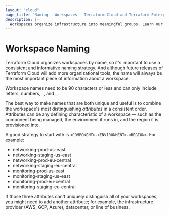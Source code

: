 ```yaml
---
layout: "cloud"
page_title: "Naming - Workspaces - Terraform Cloud and Terraform Enterprise"
description: |-
  Workspaces organize infrastructure into meaningful groups. Learn our recommendations for consistent, informative names.
---
```


# Workspace Naming

Terraform Cloud organizes workspaces by name, so it's important to use a consistent and informative naming strategy. And although future releases of Terraform Cloud will add more organizational tools, the name will always be the most important piece of information about a workspace.

Workspace names need to be 90 characters or less and can only include letters, numbers, `-`, and `_`.

The best way to make names that are both unique and useful is to combine the workspace's most distinguishing _attributes_ in a consistent order. Attributes can be any defining
characteristic of a workspace — such as the component being managed, the
environment it runs in, and the region it is provisioned into.

A good strategy to start with is `<COMPONENT>-<ENVIRONMENT>-<REGION>`. For example:

- networking-prod-us-east
- networking-staging-us-east
- networking-prod-eu-central
- networking-staging-eu-central
- monitoring-prod-us-east
- monitoring-staging-us-east
- monitoring-prod-eu-central
- monitoring-staging-eu-central

If those three attributes can't uniquely distinguish all of your workspaces, you might need to add another attribute; for example, the infrastructure provider (AWS, GCP, Azure), datacenter, or line of business.
